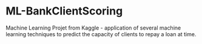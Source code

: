# ML-BankClientScoring
Machine Learning Projet from Kaggle - application of several machine learning techniques to predict the capacity of clients to repay a loan at time.

